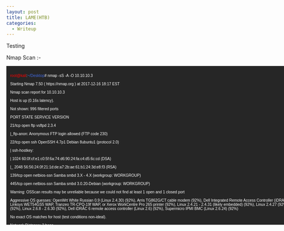 ```yaml
---
layout: post
title: LAME(HTB)
categories:
  - Writeup
---
```

Testing

Nmap Scan :-
<div style="height:400px;width:800px;overflow:auto;background-color:#262626;color:White;scrollbar-base-color:gold;font-family:sans-serif;padding:10px;">
  <font size="1">
  <p><font color="red">root@kali</font>:<font color="RoyalBlue">~/Desktop</font># nmap -sS -A -O 10.10.10.3</br>
<br>Starting Nmap 7.50 ( https://nmap.org ) at 2017-12-16 18:17 EST</br>
<br>Nmap scan report for 10.10.10.3</br>
<br>Host is up (0.16s latency).</br>
<br>Not shown: 996 filtered ports</br>
<br>PORT STATE SERVICE VERSION</br>
<br>21/tcp open ftp vsftpd 2.3.4</br>
<br>|_ftp-anon: Anonymous FTP login allowed (FTP code 230)</br>
<br>22/tcp open ssh OpenSSH 4.7p1 Debian 8ubuntu1 (protocol 2.0)</br>
<br>| ssh-hostkey:</br>
<br>| 1024 60:0f:cf:e1:c0:5f:6a:74:d6:90:24:fa:c4:d5:6c:cd (DSA)</br>
<br>|_ 2048 56:56:24:0f:21:1d:de:a7:2b:ae:61:b1:24:3d:e8:f3 (RSA)</br>
<br>139/tcp open netbios-ssn Samba smbd 3.X - 4.X (workgroup: WORKGROUP)</br>
<br>445/tcp open netbios-ssn Samba smbd 3.0.20-Debian (workgroup: WORKGROUP)</br>
<br>Warning: OSScan results may be unreliable because we could not find at least 1 open and 1 closed port</br>
<br>Aggressive OS guesses: OpenWrt White Russian 0.9 (Linux 2.4.30) (92%), Arris TG862G/CT cable modem (92%), Dell Integrated Remote Access Controller (iDRAC6) (92%), Linksys WET54GS5 WAP, Tranzeo TR-CPQ-19f WAP, or Xerox WorkCentre Pro 265 printer (92%), Linux 2.4.21 - 2.4.31 (likely embedded) (92%), Linux 2.4.27 (92%), Linux 2.6.22 (92%), Linux 2.6.8 - 2.6.30 (92%), Dell iDRAC 6 remote access controller (Linux 2.6) (92%), Supermicro IPMI BMC (Linux 2.6.24) (92%)</br>
<br>No exact OS matches for host (test conditions non-ideal).</br>
<br>Network Distance: 2 hops</br>
<br>Service Info: OSs: Unix, Linux; CPE: cpe:/o:linux:linux_kernel</br>
<br>Host script results:</br>
<br>| smb-os-discovery:</br>
<br>| OS: Unix (Samba 3.0.20-Debian)</br>
<br>| NetBIOS computer name:</br>
<br>| Workgroup: WORKGROUP\x00</br>
<br>|_ System time: 2017-12-13T13:56:42-05:00</br>
<br>TRACEROUTE (using port 22/tcp)</br>
<br>HOP RTT ADDRESS</br>
<br>1 164.82 ms 10.10.14.1</br>
<br>2 164.95 ms 10.10.10.3</br>
<br>OS and Service detection performed. Please report any incorrect results at https://nmap.org/submit/ .</br>
<br>Nmap done: 1 IP address (1 host up) scanned in 84.01 seconds</p>
</font>
